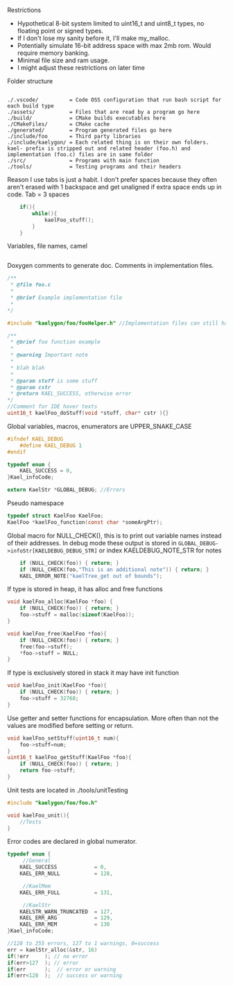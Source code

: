 
Restrictions
- Hypothetical 8-bit system limited to uint16_t and uint8_t types, no floating point or signed types. 
- If I don't lose my sanity before it, I'll make my_malloc. 
- Potentially simulate 16-bit address space with max 2mb rom. Would require memory banking. 
- Minimal file size and ram usage.
- I might adjust these restrictions on later time

Folder structure
```

./.vscode/          = Code OSS configuration that run bash script for each build type
./assets/           = Files that are read by a program go here
./build/            = CMake builds executables here
./CMakeFiles/       = CMake cache
./generated/        = Program generated files go here
./include/foo       = Third party libraries
./include/kaelygon/ = Each related thing is on their own folders. kael- prefix is stripped out and related header (foo.h) and implementation (foo.c) files are in same folder
./src/              = Programs with main function
./tools/            = Testing programs and their headers
```


Reason I use tabs is just a habit. I don't prefer spaces because they often aren't erased with 1 backspace and get unaligned if extra space ends up in code.
Tab = 3 spaces 
```C
	if(){
		while(){
			kaelFoo_stuff();
		}
	}
```


Variables, file names,  camel
```C

```

Doxygen comments to generate doc. Comments in implementation files.
```C
/**
 * @file foo.c
 * 
 * @brief Example implementation file 
 * 
*/

#include "kaelygon/foo/fooHelper.h" //Implementation files can still have header files for related functionality that start taking too much space in implementation file

/**
 * @brief foo function example
 * 
 * @warning Important note
 * 
 * blah blah
 * 
 * @param stuff is some stuff
 * @param cstr
 * @return KAEL_SUCCESS, otherwise error 
*/
//Comment for IDE hover texts
uint16_t kaelFoo_doStuff(void *stuff, char* cstr ){}

```


Global variables, macros, enumerators are UPPER_SNAKE_CASE
```C
#ifndef KAEL_DEBUG
	#define KAEL_DEBUG 1
#endif

typedef enum {
	KAEL_SUCCESS = 0,
}Kael_infoCode;

extern KaelStr *GLOBAL_DEBUG; //Errors
```


Pseudo namespace
```C
typedef struct KaelFoo KaelFoo;
KaelFoo *kaelFoo_function(const char *someArgPtr);
```

Global macro for NULL_CHECK(), this is to print out variable names instead of their addresses. 
In debug mode these output is stored in ```GLOBAL_DEBUG->infoStr[KAELDEBUG_DEBUG_STR]```
or index KAELDEBUG_NOTE_STR for notes
```C
	if (NULL_CHECK(foo)) { return; }
	if (NULL_CHECK(foo,"This is an additional note")) { return; }
	KAEL_ERROR_NOTE("kaelTree_get out of bounds"); 
```

If type is stored in heap, it has alloc and free functions
```C
void kaelFoo_alloc(KaelFoo *foo) {
	if (NULL_CHECK(foo)) { return; }
	foo->stuff = malloc(sizeof(KaelFoo));
}

void kaelFoo_free(KaelFoo *foo){
	if (NULL_CHECK(foo)) { return; }
	free(foo->stuff);
	*foo->stuff = NULL;
}
```


If type is exclusively stored in stack it may have init function
```C
void kaelFoo_init(KaelFoo *foo){
	if (NULL_CHECK(foo)) { return; }
	foo->stuff = 32768;
}
```


Use getter and setter functions for encapsulation. More often than not the values are modified before setting or return. 
```C
void kaelFoo_setStuff(uint16_t num){
	foo->stuff=num;	
}
uint16_t kaelFoo_getStuff(KaelFoo *foo){
	if (NULL_CHECK(foo)) { return; }
	return foo->stuff;	
}
```

Unit tests are located in ./tools/unitTesting
```C
#include "kaelygon/foo/foo.h"

void kaelFoo_unit(){
	//Tests
}
```

Error codes are declared in global numerator.
```C
typedef enum {
	 //General
	KAEL_SUCCESS			= 0,
	KAEL_ERR_NULL			= 128,

	 //KaelMem
	KAEL_ERR_FULL			= 131,

	 //KaelStr
	KAELSTR_WARN_TRUNCATED	= 127,
	KAEL_ERR_ARG			= 129,
	KAEL_ERR_MEM			= 130
}Kael_infoCode;

//128 to 255 errors, 127 to 1 warnings, 0=success
err = kaelStr_alloc(&str, 16)
if(!err		); // no error
if(err>127	); // error
if(err		);	// error or warning
if(err<128	);	// success or warning
```